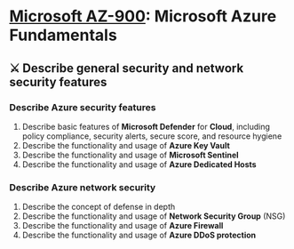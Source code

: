 # [Microsoft AZ-900](az-900-index.md): Microsoft Azure Fundamentals

## ⚔️ Describe general security and network security features

### Describe Azure security features
1. Describe basic features of **Microsoft Defender** for **Cloud**, including policy compliance, security alerts, secure score, and resource hygiene
2. Describe the functionality and usage of **Azure Key Vault**
3. Describe the functionality and usage of **Microsoft Sentinel**
4. Describe the functionality and usage of **Azure Dedicated Hosts**

### Describe Azure network security
1. Describe the concept of defense in depth
2. Describe the functionality and usage of **Network Security Group** (NSG)
3. Describe the functionality and usage of **Azure Firewall**
4. Describe the functionality and usage of **Azure DDoS protection**
